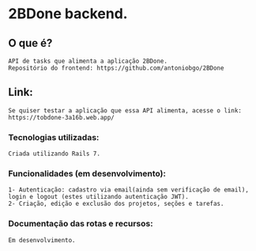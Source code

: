 # 2BDone backend.

## O que é?

```
API de tasks que alimenta a aplicação 2BDone.
Repositório do frontend: https://github.com/antoniobgo/2BDone
```

## Link:

```
Se quiser testar a aplicação que essa API alimenta, acesse o link:
https://tobdone-3a16b.web.app/
```

### Tecnologias utilizadas:

```
Criada utilizando Rails 7.

```

### Funcionalidades (em desenvolvimento):

```
1- Autenticação: cadastro via email(ainda sem verificação de email), login e logout (estes utilizando autenticação JWT).
2- Criação, edição e exclusão dos projetos, seções e tarefas.
```

### Documentação das rotas e recursos:

```
Em desenvolvimento.
```
